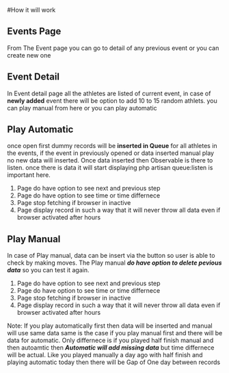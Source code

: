 #How it will work

## Events Page
From The Event page you can go to detail of any previous event or you can create new one

## Event Detail
In Event detail page all the athletes are listed of current event, in case of **newly added** event there will be option to add 10 to 15
random athlets. 
you can play manual from here or you can play automatic 

## Play Automatic 
once open first dummy records will be **inserted in Queue** for all athletes in the events, if the event in previously opened or data inserted
manual play no new data will inserted. 
Once data inserted then Observable is there to listen. once there is data it will start displaying 
php artisan queue:listen is important here. 

1. Page do have option to see next and previous step 
2. Page do have option to see time or time differnece 
3. Page stop fetching if browser in inactive 
4. Page display record in such a way that it will never throw all data even if browser activated after hours 

## Play Manual 
In case of Play manual, data can be insert via the button so user is able to check by making moves. The Play manual ***do have option to delete pevious data***
so you can test it again. 

1. Page do have option to see next and previous step 
2. Page do have option to see time or time differnece 
3. Page stop fetching if browser in inactive 
4. Page display record in such a way that it will never throw all data even if browser activated after hours 


Note: If you play automatically first then data will be inserted and manual will use same data same is the case if you play manual first and there will be 
data for automatic. Only differnece is if you played half finish manual and then autoamtic then ***Automatic will add missing data*** but time differnece 
will be actual. Like you played manually a day ago with half finish and playing automatic today then there will be Gap of One day between records 
